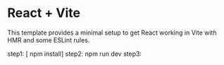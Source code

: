# React + Vite

This template provides a minimal setup to get React working in Vite with HMR and some ESLint rules.

step1: 
       [ npm install]
step2:
        npm run dev
step3:
    